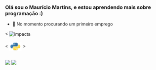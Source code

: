 ### Olá sou o Maurício Martins, e estou aprendendo mais sobre programação :)


- 🔭 No momento procurando um primeiro emprego
<div>
  <
<img align ="center" alt="impacta" height="10" width= "10" src="https://img.icons8.com/external-others-maxicons/256/external-college-high-school-others-maxicons-25.png" Estudando Python
  >
  <div/>
<div style="display: inline_block"><br>
  <
  <img align="center" alt="Rafa-Python" height="30" width="40" src="https://raw.githubusercontent.com/devicons/devicon/master/icons/python/python-original.svg">
   >
</div>
  
  
##

<div> 

  <a href = "mailto:mauriciob.martins@hotmail.com"><img src="https://img.shields.io/badge/Microsoft_Outlook-0078D4?style=for-the-badge&logo=microsoft-outlook&logoColor=white" target="_blank"></a>
  <a href="https://www.linkedin.com/in/maurício-martins-303596247/" target="_blank"><img src="https://img.shields.io/badge/-LinkedIn-%230077B5?style=for-the-badge&logo=linkedin&logoColor=white" target="_blank"></a> 
